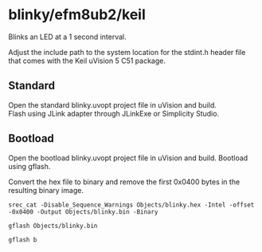 blinky/efm8ub2/keil
==============

Blinks an LED at a 1 second interval.

Adjust the include path to the system location for the stdint.h
header file that comes with the Keil uVision 5 C51 package.

Standard
-----------

Open the standard blinky.uvopt project file in uVision and build.  
Flash using JLink adapter through JLinkExe or Simplicity Studio.

Bootload
-----------

Open the bootload blinky.uvopt project file in uVision and build.
Bootload using gflash.

Convert the hex file to binary and remove the first 0x0400 bytes
in the resulting binary image.

`srec_cat -Disable_Sequence_Warnings Objects/blinky.hex -Intel -offset -0x0400 -Output Objects/blinky.bin -Binary`

`gflash Objects/blinky.bin`

`gflash b`